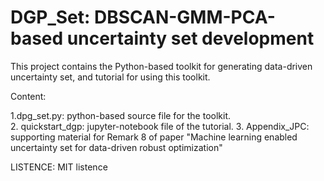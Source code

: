 # DGP_Set: DBSCAN-GMM-PCA-based uncertainty set development
This project contains the Python-based toolkit for generating data-driven uncertainty set, and tutorial for using this toolkit.

Content:

1.dpg_set.py: python-based source file for the toolkit.  
2. quickstart_dgp: jupyter-notebook file of the tutorial.
3. Appendix_JPC: supporting material for Remark 8 of paper "Machine learning enabled uncertainty set for data-driven robust optimization"

LISTENCE: MIT listence


